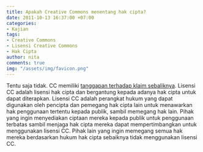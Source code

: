 ```yaml
---
title: Apakah Creative Commons menentang hak cipta?
date: 2011-10-13 16:37:00 +07:00
categories:
- Kajian
tags:
- Creative Commons
- Lisensi Creative Commons
- Hak Cipta
author: nita
comments: true
img: "/assets/img/favicon.png"
---
```


Tentu saja tidak. CC memiliki [tanggapan terhadap klaim sebaliknya](http://creativecommons.org/weblog/entry/22643). Lisensi CC adalah lisensi hak cipta dan bergantung kepada adanya hak cipta untuk dapat diterapkan. Lisensi CC adalah perangkat hukum yang dapat digunakan oleh pencipta dan pemegang hak cipta lain untuk menawarkan hak penggunaan tertentu kepada publik, sambil memegang hak lain. Pihak yang ingin menyediakan ciptaan mereka kepada publik untuk penggunaan terbatas sambil menjaga hak cipta mereka dapat mempertimbangkan untuk menggunakan lisensi CC. Pihak lain yang ingin memegang semua hak mereka berdasarkan hukum hak cipta sebaiknya tidak menggunakan lisensi CC.
